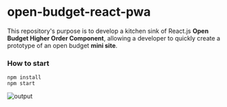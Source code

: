 # open-budget-react-pwa
 
This repository's purpose is to develop a kitchen sink of React.js **Open Budget Higher Order Component**,
allowing a developer to quickly create a prototype of an open budget **mini site**.

### How to start
```
npm install
npm start
```

![output](https://cloud.githubusercontent.com/assets/2588829/21889305/f420fa36-d8d0-11e6-8dcf-c6dea19bb8ce.gif)
